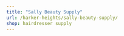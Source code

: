 ```yaml
---
title: "Sally Beauty Supply"
url: /harker-heights/sally-beauty-supply/
shop: hairdresser supply
---
```

